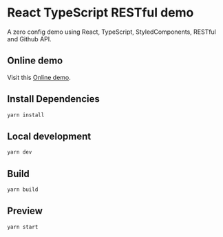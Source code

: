# React TypeScript RESTful demo

A zero config demo using React, TypeScript, StyledComponents, RESTful and Github API.

## Online demo

Visit this [Online demo](https://nextjs.org/docs/advanced-features/compiler#styled-components).

## Install Dependencies

```bash
yarn install
```

## Local development

```bash
yarn dev
```

## Build

```bash
yarn build
```

## Preview

```bash
yarn start
```
